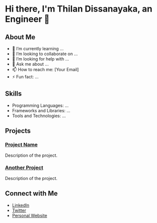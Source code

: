 # Hi there, I'm Thilan Dissanayaka, an Engineer 👋

## About Me
- 🌱 I’m currently learning ...
- 👯 I’m looking to collaborate on ...
- 🤔 I’m looking for help with ...
- 💬 Ask me about ...
- 📫 How to reach me: [Your Email]
- ⚡ Fun fact: ...

## Skills
- Programming Languages: ...
- Frameworks and Libraries: ...
- Tools and Technologies: ...

## Projects
### [Project Name](https://github.com/your-username/project-name)
Description of the project.

### [Another Project](https://github.com/your-username/another-project)
Description of the project.



## Connect with Me
- [LinkedIn](https://www.linkedin.com/in/thil4n)
- [Twitter](https://twitter.com/thil4n)
- [Personal Website](https://your-website.com)

